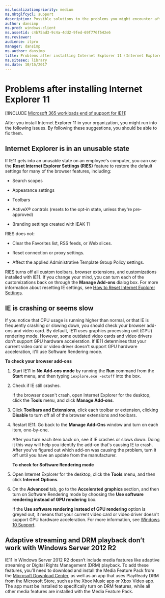 ```yaml
---
ms.localizationpriority: medium
ms.mktglfcycl: support
description: Possible solutions to the problems you might encounter after installing IE11, such as crashing or seeming slow, getting into an unusable state, or problems with adaptive streaming and DRM playback.
author: dansimp
ms.prod: windows-client
ms.assetid: c4b75ad3-9c4a-4dd2-9fed-69f776f542e6
ms.reviewer: 
audience: itpro
manager: dansimp
ms.author: dansimp
title: Problems after installing Internet Explorer 11 (Internet Explorer 11 for IT Pros)
ms.sitesec: library
ms.date: 10/16/2017
---
```



# Problems after installing Internet Explorer 11

[!INCLUDE [Microsoft 365 workloads end of support for IE11](../includes/microsoft-365-ie-end-of-support.md)]

After you install Internet Explorer 11 in your organization, you might run into the following issues. By following these suggestions, you should be able to fix them.

## Internet Explorer is in an unusable state
If IE11 gets into an unusable state on an employee's computer, you can use the **Reset Internet Explorer Settings (RIES)** feature to restore the default settings for many of the browser features, including:

-   Search scopes

-   Appearance settings

-   Toolbars

-   ActiveX® controls (resets to the opt-in state, unless they're pre-approved)

-   Branding settings created with IEAK 11

RIES does not:

-   Clear the Favorites list, RSS feeds, or Web slices.

-   Reset connection or proxy settings.

-   Affect the applied Administrative Template Group Policy settings.

RIES turns off all custom toolbars, browser extensions, and customizations installed with IE11. If you change your mind, you can turn each of the customizations back on through the **Manage Add-ons** dialog box. For more information about resetting IE settings, see [How to Reset Internet Explorer Settings](https://support.microsoft.com/windows/change-or-reset-internet-explorer-settings-2d4bac50-5762-91c5-a057-a922533f77d5).

## IE is crashing or seems slow
If you notice that CPU usage is running higher than normal, or that IE is frequently crashing or slowing down, you should check your browser add-ons and video card. By default, IE11 uses graphics processing unit (GPU) rendering mode. However, some outdated video cards and video drivers don't support GPU hardware acceleration. If IE11 determines that your current video card or video driver doesn't support GPU hardware acceleration, it'll use Software Rendering mode.

 **To check your browser add-ons**

1. Start IE11 in **No Add-ons mode** by running the **Run** command from the **Start** menu, and then typing `iexplore.exe -extoff` into the box.

2. Check if IE still crashes.<p>
   If the browser doesn't crash, open Internet Explorer for the desktop, click the **Tools** menu, and click **Manage Add-ons**.

3. Click **Toolbars and Extensions**, click each toolbar or extension, clicking **Disable** to turn off all of the browser extensions and toolbars.

4. Restart IE11. Go back to the **Manage Add-Ons** window and turn on each item, one-by-one.<p>
   After you turn each item back on, see if IE crashes or slows down. Doing it this way will help you identify the add-on that's causing IE to crash. After you've figured out which add-on was causing the problem, turn it off until you have an update from the manufacturer.

   **To check for Software Rendering mode**

5. Open Internet Explorer for the desktop, click the **Tools** menu, and then click **Internet Options**.

6. On the **Advanced** tab, go to the **Accelerated graphics** section, and then turn on Software Rendering mode by choosing the **Use software rendering instead of GPU rendering** box.<p>
   If the **Use software rendering instead of GPU rendering** option is greyed out, it means that your current video card or video driver doesn't support GPU hardware acceleration. For more information, see [Windows 10 Support](https://go.microsoft.com/fwlink/?LinkId=746588).

## Adaptive streaming and DRM playback don’t work with Windows Server 2012 R2
IE11 in Windows Server 2012 R2 doesn’t include media features like adaptive streaming or Digital Rights Management (DRM) playback. To add these features, you’ll need to download and install the Media Feature Pack from the [Microsoft Download Center](https://go.microsoft.com/fwlink/p/?LinkId=320789), as well as an app that uses PlayReady DRM from the Microsoft Store, such as the Xbox Music app or Xbox Video app. The app must be installed to specifically turn on DRM features, while all other media features are installed with the Media Feature Pack.

 

 



